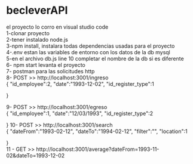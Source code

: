 # becleverAPI

el proyecto lo corro en visual studio code <BR>
1-clonar proyecto <BR>
2-tener instalado node.js <BR>
3-npm install, instalara todas dependencias usadas para el proyecto <BR>
4-.env estan las variables de entorno con los datos de la db mysql  <BR>
5-en el archivo db.js line 10  completar el nombre de la db si es diferente <BR>
6- npm start levanta el proyecto <BR>
7- postman para las solicitudes http <BR>
8- POST >> http://localhost:3001/ingreso <BR>
{
        "id_employee":2,
        "date":"1993-12-02",
        "id_register_type":1
        
}

9- POST >> http://localhost:3001/egreso <BR>
{
        "id_employee":1,
        "date":"12/03/1993",
        "id_register_type":2
        
}
10- POST >> http://localhost:3001/search <BR>
{
        "dateFrom":"1993-02-12",
        "dateTo":"1994-02-12",
        "filter":"",
        "location":1
        
}
<BR>
11 - GET >> http://localhost:3001/average?dateFrom=1993-11-02&dateTo=1993-12-02
